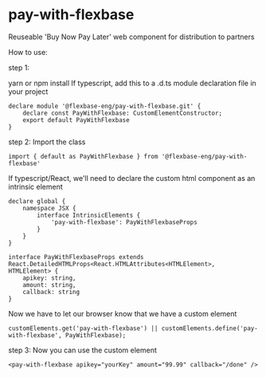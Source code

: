 # pay-with-flexbase
Reuseable 'Buy Now Pay Later' web component for distribution to partners

How to use:

step 1: 

yarn or npm install
If typescript, add this to a .d.ts module declaration file in your project

```
declare module '@flexbase-eng/pay-with-flexbase.git' {
    declare const PayWithFlexbase: CustomElementConstructor;
    export default PayWithFlexbase
}
```


step 2:
Import the class
```
import { default as PayWithFlexbase } from '@flexbase-eng/pay-with-flexbase'
```

If typescript/React, we'll need to declare the custom html component as an intrinsic element
```
declare global {
    namespace JSX {
        interface IntrinsicElements {
            'pay-with-flexbase': PayWithFlexbaseProps
        }
    }
}

interface PayWithFlexbaseProps extends React.DetailedHTMLProps<React.HTMLAttributes<HTMLElement>, HTMLElement> {
    apikey: string,
    amount: string,
    callback: string
}
```
Now we have to let our browser know that we have a custom element
```
customElements.get('pay-with-flexbase') || customElements.define('pay-with-flexbase', PayWithFlexbase);
```

step 3:
Now you can use the custom element
```
<pay-with-flexbase apikey="yourKey" amount="99.99" callback="/done" />
```

